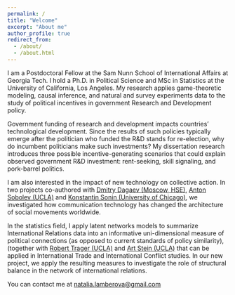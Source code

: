 ```yaml
---
permalink: /
title: "Welcome"
excerpt: "About me"
author_profile: true
redirect_from: 
  - /about/
  - /about.html
---
```


I am a Postdoctoral Fellow at the Sam Nunn School of International Affairs at Georgia Tech. I hold a Ph.D. in Political Science and MSc in Statistics at the University of California, Los Angeles. My research applies game-theoretic modeling, causal inference, and natural and survey experiments data to the study of political incentives in government Research and Development policy.  

Government funding of research and development impacts countries’ technological development. Since the results of such policies typically emerge after the politician who funded the R&D stands for re-election, why do incumbent politicians make such investments? My dissertation research introduces three possible incentive-generating scenarios that could explain observed government R&D investment: rent-seeking, skill signaling, and pork-barrel politics. 

I am also interested in the impact of new technology on collective action. In two projects co-authored with [Dmitry Dagaev (Moscow, HSE)](https://www.hse.ru/en/staff/ddagaev), [Anton Sobolev (UCLA)](asobolev.com) and [Konstantin Sonin (University of Chicago)](https://harris.uchicago.edu/directory/konstantin-sonin), we investigated how communication technology has changed the architecture of social movements worldwide.

In the statistics field, I apply latent networks models to summarize International Relations data into an informative uni-dimensional measure of political connections (as opposed to current standards of policy similarity), (together with [Robert Trager (UCLA)](https://polisci.ucla.edu/people/robert-trager ) and [Art Stein (UCLA)](https://polisci.ucla.edu/people/arthur-stein) that can be applied in International Trade and International Conflict studies.  In our new project, we apply the resulting measures to investigate the role of structural balance in the network of international relations.

You can contact me at natalia.lamberova@gmail.com




